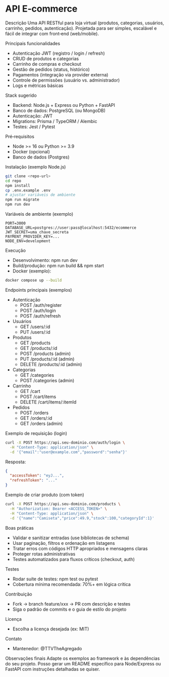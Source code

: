 # API E‑commerce

Descrição
Uma API RESTful para loja virtual (produtos, categorias, usuários, carrinho, pedidos, autenticação). Projetada para ser simples, escalável e fácil de integrar com front‑end (web/mobile).

Principais funcionalidades

- Autenticação JWT (registro / login / refresh)
- CRUD de produtos e categorias
- Carrinho de compras e checkout
- Gestão de pedidos (status, histórico)
- Pagamentos (integração via provider externa)
- Controle de permissões (usuário vs. administrador)
- Logs e métricas básicas

Stack sugerido

- Backend: Node.js + Express ou Python + FastAPI
- Banco de dados: PostgreSQL (ou MongoDB)
- Autenticação: JWT
- Migrations: Prisma / TypeORM / Alembic
- Testes: Jest / Pytest

Pré‑requisitos

- Node >= 16 ou Python >= 3.9
- Docker (opcional)
- Banco de dados (Postgres)

Instalação (exemplo Node.js)

```bash
git clone <repo-url>
cd repo
npm install
cp .env.example .env
# ajustar variáveis de ambiente
npm run migrate
npm run dev
```

Variáveis de ambiente (exemplo)

```
PORT=3000
DATABASE_URL=postgres://user:pass@localhost:5432/ecommerce
JWT_SECRET=uma_chave_secreta
PAYMENT_PROVIDER_KEY=...
NODE_ENV=development
```

Execução

- Desenvolvimento: npm run dev
- Build/produção: npm run build && npm start
- Docker (exemplo):

```bash
docker compose up --build
```

Endpoints principais (exemplos)

- Autenticação
  - POST /auth/register
  - POST /auth/login
  - POST /auth/refresh
- Usuários
  - GET /users/:id
  - PUT /users/:id
- Produtos
  - GET /products
  - GET /products/:id
  - POST /products (admin)
  - PUT /products/:id (admin)
  - DELETE /products/:id (admin)
- Categorias
  - GET /categories
  - POST /categories (admin)
- Carrinho
  - GET /cart
  - POST /cart/items
  - DELETE /cart/items/:itemId
- Pedidos
  - POST /orders
  - GET /orders/:id
  - GET /orders (admin)

Exemplo de requisição (login)

```bash
curl -X POST https://api.seu-dominio.com/auth/login \
  -H "Content-Type: application/json" \
  -d '{"email":"user@example.com","password":"senha"}'
```

Resposta:

```json
{
  "accessToken": "eyJ...",
  "refreshToken": "..."
}
```

Exemplo de criar produto (com token)

```bash
curl -X POST https://api.seu-dominio.com/products \
  -H "Authorization: Bearer <ACCESS_TOKEN>" \
  -H "Content-Type: application/json" \
  -d '{"name":"Camiseta","price":49.9,"stock":100,"categoryId":1}'
```

Boas práticas

- Validar e sanitizar entradas (use bibliotecas de schema)
- Usar paginação, filtros e ordenação em listagens
- Tratar erros com códigos HTTP apropriados e mensagens claras
- Proteger rotas administrativas
- Testes automatizados para fluxos críticos (checkout, auth)

Testes

- Rodar suíte de testes: npm test ou pytest
- Cobertura mínima recomendada: 70%+ em lógica crítica

Contribuição

- Fork -> branch feature/xxx -> PR com descrição e testes
- Siga o padrão de commits e o guia de estilo do projeto

Licença

- Escolha a licença desejada (ex: MIT)

Contato

- Mantenedor: @TTVTheAgregado

Observações finais
Adapte os exemplos ao framework e às dependências do seu projeto. Posso gerar um README específico para Node/Express ou FastAPI com instruções detalhadas se quiser.
